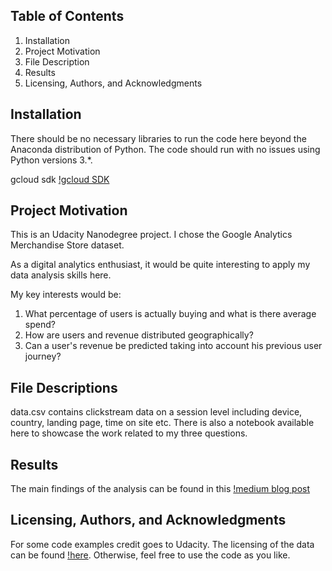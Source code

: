 ## Table of Contents

1. Installation
2. Project Motivation
3. File Description
4. Results
5. Licensing, Authors, and Acknowledgments

## Installation

There should be no necessary libraries to run the code here beyond the Anaconda distribution of Python. The code should run with no issues using Python versions 3.*.

gcloud sdk [!gcloud SDK](https://cloud.google.com/sdk/install)

## Project Motivation

This is an Udacity Nanodegree project. I chose the Google Analytics Merchandise Store dataset.

As a digital analytics enthusiast, it would be quite interesting to apply my data analysis skills here.

My key interests would be:

1. What percentage of users is actually buying and what is there average spend?
2. How are users and revenue distributed geographically?
3. Can a user's revenue be predicted taking into account his previous user journey?

## File Descriptions

data.csv contains clickstream data on a session level including device, country, landing page, time on site etc.
There is also a notebook available here to showcase the work related to my three questions.

## Results

The main findings of the analysis can be found in this [!medium blog post](medium.com)

## Licensing, Authors, and Acknowledgments

For some code examples credit goes to Udacity. The licensing of the data can be found [!here](https://support.google.com/analytics/answer/7586738?hl=en). Otherwise, feel free to use the code as you like.